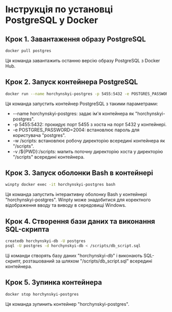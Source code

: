 # Інструкція по установці PostgreSQL у Docker

## Крок 1. Завантаження образу PostgreSQL

```bash
docker pull postgres
```

Ця команда завантажить останню версію образу PostgreSQL з Docker Hub.

## Крок 2. Запуск контейнера PostgreSQL

```bash
docker run --name horchynskyi-postgres -p 5455:5432 -e POSTGRES_PASSWORD=2004 -w /scripts -v /${PWD}:/scripts -d --rm postgres
```

Ця команда запустить контейнер PostgreSQL з такими параметрами\:
  * --name horchynskyi-postgres: задає ім'я контейнера як "horchynskyi-postgres".
  * -p 5455:5432: прокидує порт 5455 з хоста на порт 5432 у контейнері.
  * -e POSTGRES_PASSWORD=2004: встановлює пароль для користувача "postgres".
  * -w /scripts: встановлює робочу директорію всередині контейнера як "/scripts".
  * -v /${PWD}:/scripts: мапить поточну директорію хоста у директорію "/scripts" всередині контейнера.

## Крок 3. Запуск оболонки Bash в контейнері

```bash
winpty docker exec -it horchynskyi-postgres bash
```

Ця команда запустить інтерактивну оболонку Bash у контейнері "horchynskyi-postgres". Winpty може знадобитися для коректного відображення вводу та виводу в середовищі Windows.

## Крок 4. Створення бази даних та виконання SQL-скрипта

```bash
createdb horchynskyi-db -U postgres
psql -U postgres -d horchynskyi-db < /scripts/db_script.sql
```

Ці команди створять базу даних "horchynskyi-db" і виконають SQL-скрипт, розташований за шляхом "/scripts/db_script.sql" всередині контейнера.

## Крок 5. Зупинка контейнера

```bash
docker stop horchynskyi-postgres
```

Ця команда зупинить контейнер "horchynskyi-postgres".

